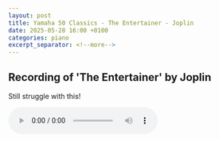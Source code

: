 ```yaml
---
layout: post
title: Yamaha 50 Classics - The Entertainer - Joplin
date: 2025-05-28 16:00 +0100
categories: piano
excerpt_separator: <!--more-->
---
```


<section>
<h1>Recording of 'The Entertainer' by Joplin</h1>
<!--more-->

<p>Still struggle with this!</p>

<audio controls>
  <source src="https://arsiteblobuks.blob.core.windows.net/audio/yam-50/44-The_Entertainer-Joplin.mp3" type="audio/mp3">
  Your browser does not support the audio element.
</audio>

</section>

